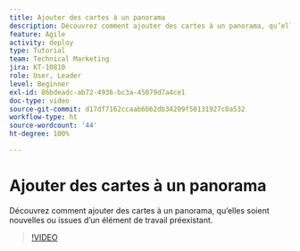 ```yaml
---
title: Ajouter des cartes à un panorama
description: Découvrez comment ajouter des cartes à un panorama, qu’elles soient nouvelles ou issues d’un élément de travail préexistant.
feature: Agile
activity: deploy
type: Tutorial
team: Technical Marketing
jira: KT-10810
role: User, Leader
level: Beginner
exl-id: 86bdeadc-ab72-4936-bc3a-45079d7a4ce1
doc-type: video
source-git-commit: d17df7162ccaab6b62db34209f50131927c0a532
workflow-type: ht
source-wordcount: '44'
ht-degree: 100%

---
```


# Ajouter des cartes à un panorama

Découvrez comment ajouter des cartes à un panorama, qu’elles soient nouvelles ou issues d’un élément de travail préexistant.

>[!VIDEO](https://video.tv.adobe.com/v/3423049/?quality=12&learn=on&enablevpops&captions=fre_fr)

